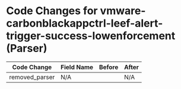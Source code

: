 # Code Changes for vmware-carbonblackappctrl-leef-alert-trigger-success-lowenforcement (Parser)

| Code Change | Field Name | Before | After |
|-------------|------------|--------|-------|
| removed_parser | N/A |  | N/A |
